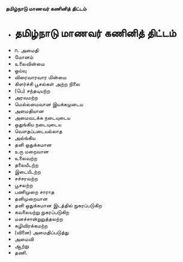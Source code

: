 **தமிழ்நாடு மாணவர் கணினித் திட்டம்**
- # தமிழ்நாடு மாணவர் கணினித் திட்டம்
- n. அமைதி
- மோனம்
- உலைவின்மை
- ஓய்வு
- விரைவாரவார மின்மை
- கிளர்ச்சி பூசல்கள் அற்ற நிலை
- (பெ) சந்தடியற்ற
- அரவமற்ற
- மெல்லமைவான இயக்கமுடைய
- அமைதியான
- அமைவடக்க நடையுடைய
- ஒதுங்கிய  நடையுடைய
- வௌதப்படையல்லாத
- அல்ங்கிய
- தனி ஒதுக்கமான
- உரு மறைவான
- உலைவற்ற
- தலையீடற்ற
- இடையீடற்ற
- சச்சரவற்ற
- பூசலற்ற
- பணிமுறை சாராத
- தனிமுறையான
- தனி ஒதுக்கமான இடத்தில் நுகரப்படுகிற
- கவலையற்று நுகரப்படுகிற
- மனச்சான்றுறுத்தலற்ற
- கழிவிரக்கமற்ற
- (வினை) அமைதிப்படுத்து
- அமைவி
- ஆற்று
- தணி.

